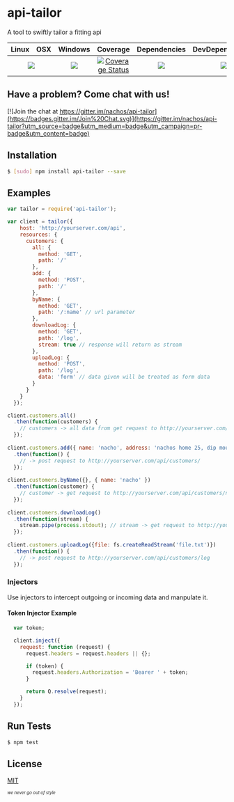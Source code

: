 # api-tailor

A tool to swiftly tailor a fitting api

<table>
  <thead>
    <tr>
      <th>Linux</th>
      <th>OSX</th>
      <th>Windows</th>
      <th>Coverage</th>
      <th>Dependencies</th>
      <th>DevDependencies</th>
    </tr>
  </thead>
  <tbody>
    <tr>
      <td colspan="2" align="center">
        <a href="https://travis-ci.org/nachos/api-tailor"><img src="https://img.shields.io/travis/nachos/api-tailor.svg?style=flat-square"></a>
      </td>
      <td align="center">
        <a href="https://ci.appveyor.com/project/nachos/api-tailor"><img src="https://img.shields.io/appveyor/ci/nachos/api-tailor.svg?style=flat-square"></a>
      </td>
      <td align="center">
<a href='https://coveralls.io/r/nachos/api-tailor'><img src='https://img.shields.io/coveralls/nachos/api-tailor.svg?style=flat-square' alt='Coverage Status' /></a>
      </td>
      <td align="center">
        <a href="https://david-dm.org/nachos/api-tailor"><img src="https://img.shields.io/david/nachos/api-tailor.svg?style=flat-square"></a>
      </td>
      <td align="center">
        <a href="https://david-dm.org/nachos/api-tailor#info=devDependencies"><img src="https://img.shields.io/david/dev/nachos/api-tailor.svg?style=flat-square"/></a>
      </td>
    </tr>
  </tbody>
</table>

## Have a problem? Come chat with us!
[![Join the chat at https://gitter.im/nachos/api-tailor](https://badges.gitter.im/Join%20Chat.svg)](https://gitter.im/nachos/api-tailor?utm_source=badge&utm_medium=badge&utm_campaign=pr-badge&utm_content=badge)

## Installation
``` bash
$ [sudo] npm install api-tailor --save
```

## Examples
``` js
var tailor = require('api-tailor');

var client = tailor({
    host: 'http://yourserver.com/api',
    resources: {
      customers: {
        all: {
          method: 'GET',
          path: '/'
        },
        add: {
          method: 'POST',
          path: '/'
        },
        byName: {
          method: 'GET',
          path: '/:name' // url parameter
        },
        downloadLog: {
          method: 'GET',
          path: '/log',
          stream: true // response will return as stream
        },
        uploadLog: {
          method: 'POST',
          path: '/log',
          data: 'form' // data given will be treated as form data
        }
      }
    }
  });

client.customers.all()
  .then(function(customers) {
    // customers -> all data from get request to http://yourserver.com/api/customers/all
  });
  
client.customers.add({ name: 'nacho', address: 'nachos home 25, dip mountain, taco-ville' })
  .then(function() {
    // -> post request to http://yourserver.com/api/customers/
  });
  
client.customers.byName({}, { name: 'nacho' })
  .then(function(customer) {
    // customer -> get request to http://yourserver.com/api/customers/nacho
  });
  
client.customers.downloadLog()
  .then(function(stream) {
    stream.pipe(process.stdout); // stream -> get request to http://yourserver.com/api/customers/log
  });
  
client.customers.uploadLog({file: fs.createReadStream('file.txt')})
  .then(function() {
    // -> post request to http://yourserver.com/api/customers/log
  });
```

### Injectors
Use injectors to intercept outgoing or incoming data and manpulate it.

#### Token Injector Example
```js
  var token;

  client.inject({
    request: function (request) {
      request.headers = request.headers || {};

      if (token) {
        request.headers.Authorization = 'Bearer ' + token;
      }

      return Q.resolve(request);
    }
  });
```

## Run Tests
``` bash
$ npm test
```

## License

[MIT](LICENSE)

<sub><sup>*we never go out of style*</sup></sub>

